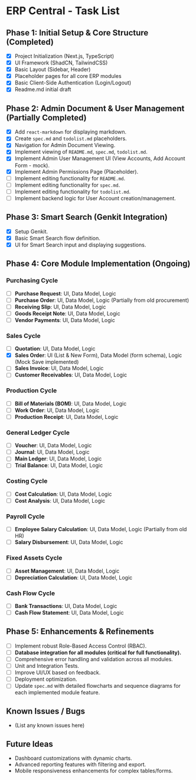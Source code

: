 
# ERP Central - Task List

## Phase 1: Initial Setup & Core Structure (Completed)
- [x] Project Initialization (Next.js, TypeScript)
- [x] UI Framework (ShadCN, TailwindCSS)
- [x] Basic Layout (Sidebar, Header)
- [x] Placeholder pages for all core ERP modules
- [x] Basic Client-Side Authentication (Login/Logout)
- [x] Readme.md initial draft

## Phase 2: Admin Document & User Management (Partially Completed)
- [x] Add `react-markdown` for displaying markdown.
- [x] Create `spec.md` and `todolist.md` placeholders.
- [x] Navigation for Admin Document Viewing.
- [x] Implement viewing of `README.md`, `spec.md`, `todolist.md`.
- [x] Implement Admin User Management UI (View Accounts, Add Account Form - mock).
- [x] Implement Admin Permissions Page (Placeholder).
- [ ] Implement editing functionality for `README.md`.
- [ ] Implement editing functionality for `spec.md`.
- [ ] Implement editing functionality for `todolist.md`.
- [ ] Implement backend logic for User Account creation/management.

## Phase 3: Smart Search (Genkit Integration)
- [x] Setup Genkit.
- [x] Basic Smart Search flow definition.
- [x] UI for Smart Search input and displaying suggestions.

## Phase 4: Core Module Implementation (Ongoing)

### Purchasing Cycle
- [ ] **Purchase Request**: UI, Data Model, Logic
- [ ] **Purchase Order**: UI, Data Model, Logic (Partially from old procurement)
- [ ] **Receiving Slip**: UI, Data Model, Logic
- [ ] **Goods Receipt Note**: UI, Data Model, Logic
- [ ] **Vendor Payments**: UI, Data Model, Logic

### Sales Cycle
- [ ] **Quotation**: UI, Data Model, Logic
- [x] **Sales Order**: UI (List & New Form), Data Model (form schema), Logic (Mock Save implemented)
- [ ] **Sales Invoice**: UI, Data Model, Logic
- [ ] **Customer Receivables**: UI, Data Model, Logic

### Production Cycle
- [ ] **Bill of Materials (BOM)**: UI, Data Model, Logic
- [ ] **Work Order**: UI, Data Model, Logic
- [ ] **Production Receipt**: UI, Data Model, Logic

### General Ledger Cycle
- [ ] **Voucher**: UI, Data Model, Logic
- [ ] **Journal**: UI, Data Model, Logic
- [ ] **Main Ledger**: UI, Data Model, Logic
- [ ] **Trial Balance**: UI, Data Model, Logic

### Costing Cycle
- [ ] **Cost Calculation**: UI, Data Model, Logic
- [ ] **Cost Analysis**: UI, Data Model, Logic

### Payroll Cycle
- [ ] **Employee Salary Calculation**: UI, Data Model, Logic (Partially from old HR)
- [ ] **Salary Disbursement**: UI, Data Model, Logic

### Fixed Assets Cycle
- [ ] **Asset Management**: UI, Data Model, Logic
- [ ] **Depreciation Calculation**: UI, Data Model, Logic

### Cash Flow Cycle
- [ ] **Bank Transactions**: UI, Data Model, Logic
- [ ] **Cash Flow Statement**: UI, Data Model, Logic

## Phase 5: Enhancements & Refinements
- [ ] Implement robust Role-Based Access Control (RBAC).
- [ ] **Database integration for all modules (critical for full functionality).**
- [ ] Comprehensive error handling and validation across all modules.
- [ ] Unit and Integration Tests.
- [ ] Improve UI/UX based on feedback.
- [ ] Deployment optimization.
- [ ] Update `spec.md` with detailed flowcharts and sequence diagrams for each implemented module feature.

## Known Issues / Bugs
- (List any known issues here)

## Future Ideas
- Dashboard customizations with dynamic charts.
- Advanced reporting features with filtering and export.
- Mobile responsiveness enhancements for complex tables/forms.
```